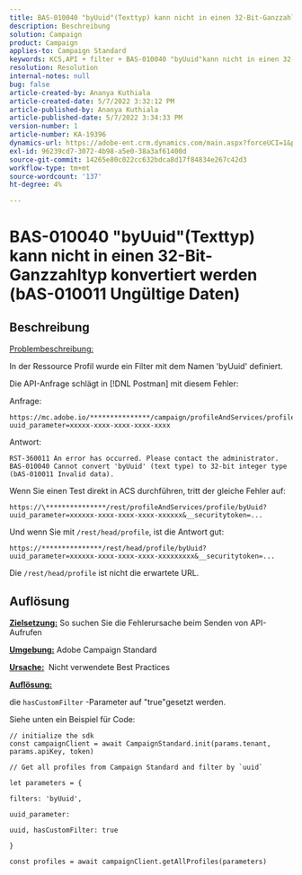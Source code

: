 ```yaml
---
title: BAS-010040 "byUuid"(Texttyp) kann nicht in einen 32-Bit-Ganzzahltyp konvertiert werden (bAS-010011 Ungültige Daten)
description: Beschreibung
solution: Campaign
product: Campaign
applies-to: Campaign Standard
keywords: KCS,API + filter + BAS-010040 "byUuid"kann nicht in einen 32-Bit-Ganzzahltyp konvertiert werden (bAS-010011 Ungültige Daten)
resolution: Resolution
internal-notes: null
bug: false
article-created-by: Ananya Kuthiala
article-created-date: 5/7/2022 3:32:12 PM
article-published-by: Ananya Kuthiala
article-published-date: 5/7/2022 3:34:33 PM
version-number: 1
article-number: KA-19396
dynamics-url: https://adobe-ent.crm.dynamics.com/main.aspx?forceUCI=1&pagetype=entityrecord&etn=knowledgearticle&id=6bbfd5d7-1ace-ec11-a7b5-0022480a8e40
exl-id: 96239cd7-3072-4b98-a5e0-38a3af61400d
source-git-commit: 14265e80c022cc632bdca8d17f84834e267c42d3
workflow-type: tm+mt
source-wordcount: '137'
ht-degree: 4%

---
```


# BAS-010040 &quot;byUuid&quot;(Texttyp) kann nicht in einen 32-Bit-Ganzzahltyp konvertiert werden (bAS-010011 Ungültige Daten)

## Beschreibung

<u>Problembeschreibung:</u>

In der Ressource Profil wurde ein Filter mit dem Namen &#39;byUuid&#39; definiert.

Die API-Anfrage schlägt in [!DNL Postman] mit diesem Fehler:

Anfrage:

```
https://mc.adobe.io/***************/campaign/profileAndServices/profile/byUuid?uuid_parameter=xxxxx-xxxx-xxxx-xxxx-xxxx
```

Antwort:

```
RST-360011 An error has occurred. Please contact the administrator.
BAS-010040 Cannot convert 'byUuid' (text type) to 32-bit integer type (bAS-010011 Invalid data).
```

Wenn Sie einen Test direkt in ACS durchführen, tritt der gleiche Fehler auf:

```
https://\***************/rest/profileAndServices/profile/byUuid?uuid_parameter=xxxxxx-xxxx-xxxx-xxxx-xxxxxx&__securitytoken=...
```

Und wenn Sie mit `/rest/head/profile`, ist die Antwort gut:

```
https://***************/rest/head/profile/byUuid?uuid_parameter=xxxxxx-xxxx-xxxx-xxxx-xxxxxxxxx&__securitytoken=...
```

Die `/rest/head/profile` ist nicht die erwartete URL.

## Auflösung

<b><u>Zielsetzung:</u></b> So suchen Sie die Fehlerursache beim Senden von API-Aufrufen

<b><u>Umgebung:</u></b> Adobe Campaign Standard

<b><u>Ursache:</u></b>  Nicht verwendete Best Practices

<b><u>Auflösung:</u></b>

die `hasCustomFilter` -Parameter auf &quot;true&quot;gesetzt werden.

Siehe unten ein Beispiel für Code:

```
// initialize the sdk
const campaignClient = await CampaignStandard.init(params.tenant, params.apiKey, token)

// Get all profiles from Campaign Standard and filter by `uuid`

let parameters = {

filters: 'byUuid',

uuid_parameter:

uuid, hasCustomFilter: true

}

const profiles = await campaignClient.getAllProfiles(parameters)
```
